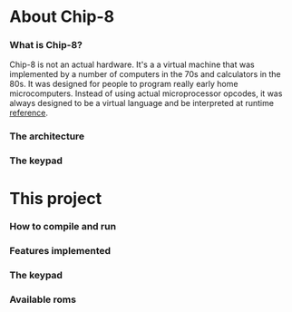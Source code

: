 # About Chip-8

### What is Chip-8?
Chip-8 is not an actual hardware. It's a a virtual machine that was implemented by a number of computers in the 70s and calculators in the 80s. It was designed for people to program really early home microcomputers. Instead of using actual microprocessor opcodes, it was always designed to be a virtual language and be interpreted at runtime [reference](http://www.emulator101.com/introduction-to-chip-8.html).

### The architecture


### The keypad

# This project

### How to compile and run

### Features implemented 

### The keypad

### Available roms
